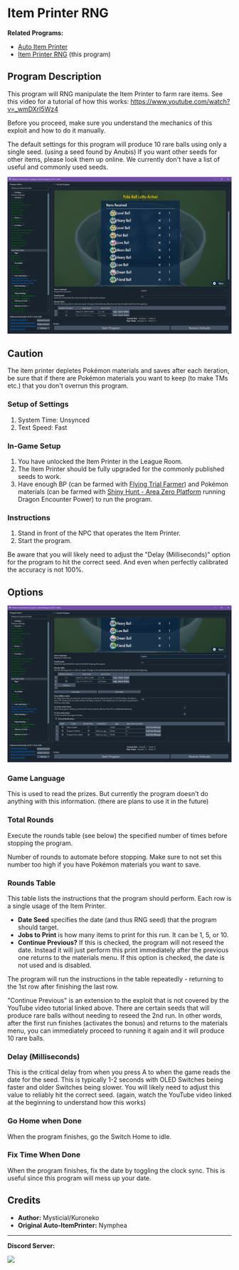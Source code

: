 # Item Printer RNG

**Related Programs:**
- [Auto Item Printer](https://github.com/PokemonAutomation/ComputerControl/blob/master/Wiki/Programs/PokemonSV/AutoItemPrinter.md)
- [Item Printer RNG](https://github.com/PokemonAutomation/ComputerControl/blob/master/Wiki/Programs/PokemonSV/ItemPrinterRNG.md) (this program)

## Program Description

This program will RNG manipulate the Item Printer to farm rare items. See this video for a tutorial of how this works: https://www.youtube.com/watch?v=_wmDXrI5Wz4

Before you proceed, make sure you understand the mechanics of this exploit and how to do it manually.

The default settings for this program will produce 10 rare balls using only a single seed. (using a seed found by Anubis) If you want other seeds for other items, please look them up online. We currently don't have a list of useful and commonly used seeds.

<img src="images/ItemPrinterRNG-0.png">


## Caution

The item printer depletes Pokémon materials and saves after each iteration, be sure that if there are Pokémon materials you want to keep (to make TMs etc.) that you don't overrun this program.

### Setup of Settings

1. System Time: Unsynced
2. Text Speed: Fast

### In-Game Setup

1. You have unlocked the Item Printer in the League Room.
2. The Item Printer should be fully upgraded for the commonly published seeds to work.
2. Have enough BP (can be farmed with [Flying Trial Farmer](PokemonSV/FlyingTrialFarmer.md)) and Pokémon materials (can be farmed with [Shiny Hunt - Area Zero Platform](PokemonSV/ShinyHunt-AreaZeroPlatform.md) running Dragon Encounter Power) to run the program.

### Instructions

1. Stand in front of the NPC that operates the Item Printer.
2. Start the program.

Be aware that you will likely need to adjust the "Delay (Milliseconds)" option for the program to hit the correct seed. And even when perfectly calibrated the accuracy is not 100%.

## Options

<img src="images/ItemPrinterRNG-1.png">

### Game Language

This is used to read the prizes. But currently the program doesn't do anything with this information. (there are plans to use it in the future)

### Total Rounds

Execute the rounds table (see below) the specified number of times before stopping the program.

Number of rounds to automate before stopping. Make sure to not set this number too high if you have Pokémon materials you want to save.

### Rounds Table

This table lists the instructions that the program should perform. Each row is a single usage of the Item Printer.

- **Date Seed** specifies the date (and thus RNG seed) that the program should target.
- **Jobs to Print** is how many items to print for this run. It can be 1, 5, or 10.
- **Continue Previous?** If this is checked, the program will not reseed the date. Instead it will just perform this print immediately after the previous one returns to the materials menu. If this option is checked, the date is not used and is disabled.

The program will run the instructions in the table repeatedly - returning to the 1st row after finishing the last row.

"Continue Previous" is an extension to the exploit that is not covered by the YouTube video tutorial linked above. There are certain seeds that will produce rare balls without needing to reseed the 2nd run. In other words, after the first run finishes (activates the bonus) and returns to the materials menu, you can immediately proceed to running it again and it will produce 10 rare balls.


### Delay (Milliseconds)

This is the critical delay from when you press A to when the game reads the date for the seed. This is typically 1-2 seconds with OLED Switches being faster and older Switches being slower. You will likely need to adjust this value to reliably hit the correct seed. (again, watch the YouTube video linked at the beginning to understand how this works)

### Go Home when Done

When the program finishes, go the Switch Home to idle.

### Fix Time When Done

When the program finishes, fix the date by toggling the clock sync. This is useful since this program will mess up your date.


## Credits

- **Author:** Mysticial/Kuroneko
- **Original Auto-ItemPrinter:** Nymphea

<hr>

**Discord Server:** 

[<img src="https://canary.discordapp.com/api/guilds/695809740428673034/widget.png?style=banner2">](https://discord.gg/cQ4gWxN)


